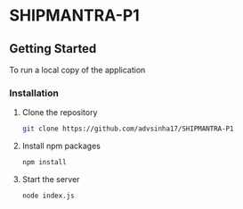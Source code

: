 # SHIPMANTRA-P1

## Getting Started

To run a local copy of the application

### Installation

1. Clone the repository
    ```sh
    git clone https://github.com/advsinha17/SHIPMANTRA-P1
    ```
2. Install npm packages
    ```sh
    npm install 
    ```
3. Start the server
    ```sh
    node index.js 
    ```
    
